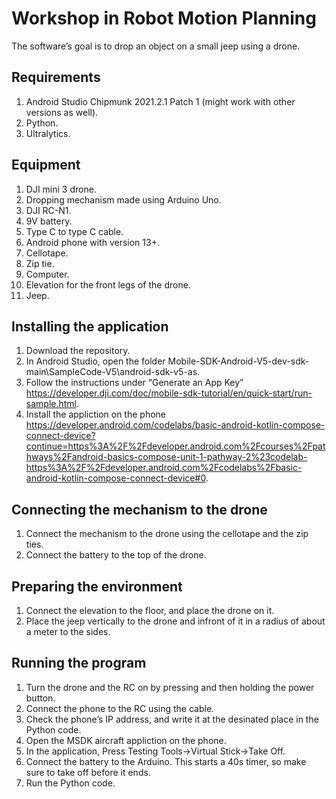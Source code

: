 # Workshop in Robot Motion Planning
The software’s goal is to drop an object on a small jeep using a drone.
## Requirements
1. Android Studio Chipmunk 2021.2.1 Patch 1 (might work with other versions as well).
2. Python.
3. Ultralytics.
## Equipment
1. DJI mini 3 drone.
2. Dropping mechanism made using Arduino Uno.
3. DJI RC-N1.
4. 9V battery.
5. Type C to type C cable.
6. Android phone with version 13+.
7. Cellotape. 
8. Zip tie.
9. Computer.
10. Elevation for the front legs of the drone.
11. Jeep.
## Installing the application
1. Download the repository.
2. In Android Studio, open the folder Mobile-SDK-Android-V5-dev-sdk-main\SampleCode-V5\android-sdk-v5-as.
3. Follow the instructions under “Generate an App Key” https://developer.dji.com/doc/mobile-sdk-tutorial/en/quick-start/run-sample.html.
4. Install the appliction on the phone https://developer.android.com/codelabs/basic-android-kotlin-compose-connect-device?continue=https%3A%2F%2Fdeveloper.android.com%2Fcourses%2Fpathways%2Fandroid-basics-compose-unit-1-pathway-2%23codelab-https%3A%2F%2Fdeveloper.android.com%2Fcodelabs%2Fbasic-android-kotlin-compose-connect-device#0.
## Connecting the mechanism to the drone
1. Connect the mechanism to the drone using the cellotape and the zip ties.
2. Connect the battery to the top of the drone.
## Preparing the environment
1. Connect the elevation to the floor, and place the drone on it.
2. Place the jeep vertically to the drone and infront of it in a radius of about a meter to the sides.
## Running the program
1. Turn the drone and the RC on by pressing and then holding the power button.
2. Connect the phone to the RC using the cable.
3. Check the phone’s IP address, and write it at the desinated place in the Python code.
4. Open the MSDK aircraft appliction on the phone.
5. In the application, Press Testing Tools->Virtual Stick->Take Off.
6. Connect the battery to the Arduino. This starts a 40s timer, so make sure to take off before it ends.
7. Run the Python code.
